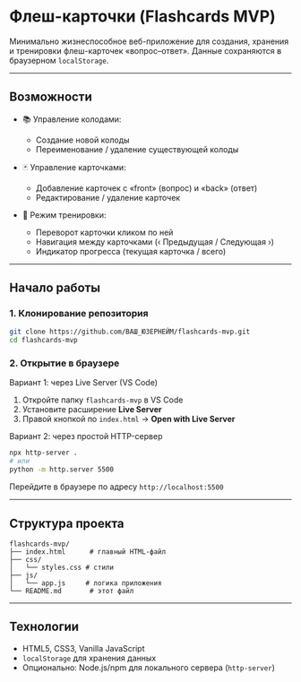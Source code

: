 # Флеш-карточки (Flashcards MVP)

Минимально жизнеспособное веб-приложение для создания, хранения и тренировки флеш-карточек «вопрос–ответ». Данные сохраняются в браузерном `localStorage`.

---

## Возможности

* 📚 Управление колодами:

  * Создание новой колоды
  * Переименование / удаление существующей колоды
* 🃏 Управление карточками:

  * Добавление карточек с «front» (вопрос) и «back» (ответ)
  * Редактирование / удаление карточек
* 🎯 Режим тренировки:

  * Переворот карточки кликом по ней
  * Навигация между карточками (‹ Предыдущая / Следующая ›)
  * Индикатор прогресса (текущая карточка / всего)

---

## Начало работы

### 1. Клонирование репозитория

```bash
git clone https://github.com/ВАШ_ЮЗЕРНЕЙМ/flashcards-mvp.git
cd flashcards-mvp
```

### 2. Открытие в браузере

Вариант 1: через Live Server (VS Code)

1. Откройте папку `flashcards-mvp` в VS Code
2. Установите расширение **Live Server**
3. Правой кнопкой по `index.html` → **Open with Live Server**

Вариант 2: через простой HTTP-сервер

```bash
npx http-server .
# или
python -m http.server 5500
```

Перейдите в браузере по адресу `http://localhost:5500`

---

## Структура проекта

```
flashcards-mvp/
├── index.html      # главный HTML-файл
├── css/
│   └── styles.css # стили
├── js/
│   └── app.js     # логика приложения
└── README.md       # этот файл
```

---

## Технологии

* HTML5, CSS3, Vanilla JavaScript
* `localStorage` для хранения данных
* Опционально: Node.js/npm для локального сервера (`http-server`)


